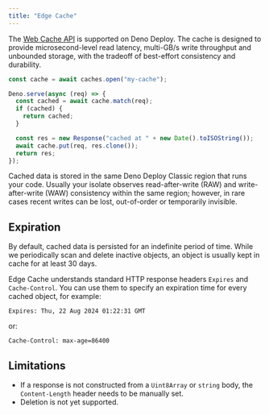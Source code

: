 ```yaml
---
title: "Edge Cache"
---
```


The [Web Cache API](https://developer.mozilla.org/en-US/docs/Web/API/Cache) is
supported on Deno Deploy. The cache is designed to provide microsecond-level
read latency, multi-GB/s write throughput and unbounded storage, with the
tradeoff of best-effort consistency and durability.

```ts
const cache = await caches.open("my-cache");

Deno.serve(async (req) => {
  const cached = await cache.match(req);
  if (cached) {
    return cached;
  }

  const res = new Response("cached at " + new Date().toISOString());
  await cache.put(req, res.clone());
  return res;
});
```

Cached data is stored in the same Deno Deploy Classic region that runs your
code. Usually your isolate observes read-after-write (RAW) and write-after-write
(WAW) consistency within the same region; however, in rare cases recent writes
can be lost, out-of-order or temporarily invisible.

## Expiration

By default, cached data is persisted for an indefinite period of time. While we
periodically scan and delete inactive objects, an object is usually kept in
cache for at least 30 days.

Edge Cache understands standard HTTP response headers `Expires` and
`Cache-Control`. You can use them to specify an expiration time for every cached
object, for example:

```
Expires: Thu, 22 Aug 2024 01:22:31 GMT
```

or:

```
Cache-Control: max-age=86400
```

## Limitations

- If a response is not constructed from a `Uint8Array` or `string` body, the
  `Content-Length` header needs to be manually set.
- Deletion is not yet supported.
